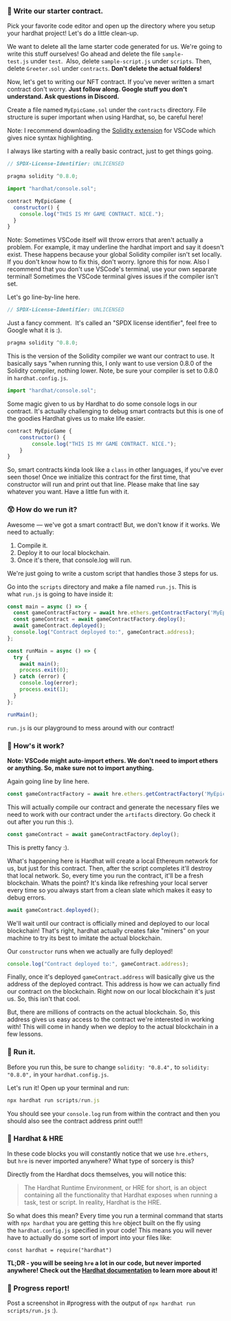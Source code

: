 ### **📝 Write our starter contract.**

Pick your favorite code editor and open up the directory where you setup your hardhat project! Let's do a little clean-up.

We want to delete all the lame starter code generated for us. We're going to write this stuff ourselves! Go ahead and delete the file `sample-test.js` under `test`.  Also, delete `sample-script.js` under `scripts`. Then, delete `Greeter.sol` under `contracts`. **Don't delete the actual folders!**

Now, let's get to writing our NFT contract. If you've never written a smart contract don't worry. **Just follow along. Google stuff you don't understand. Ask questions in Discord.**

Create a file named `MyEpicGame.sol` under the `contracts` directory. File structure is super important when using Hardhat, so, be careful here!

Note: I recommend downloading the [Solidity extension](https://marketplace.visualstudio.com/items?itemName=JuanBlanco.solidity) for VSCode which gives nice syntax highlighting.

I always like starting with a really basic contract, just to get things going.

```javascript
// SPDX-License-Identifier: UNLICENSED

pragma solidity ^0.8.0;

import "hardhat/console.sol";

contract MyEpicGame {
  constructor() {
    console.log("THIS IS MY GAME CONTRACT. NICE.");
  }
}
```

Note: Sometimes VSCode itself will throw errors that aren't actually a problem. For example, it may underline the hardhat import and say it doesn't exist. These happens because your global Solidity compiler isn't set locally. If you don't know how to fix this, don't worry. Ignore this for now. Also I recommend that you don't use VSCode's terminal, use your own separate terminal! Sometimes the VSCode terminal gives issues if the compiler isn't set.

Let's go line-by-line here.

```javascript
// SPDX-License-Identifier: UNLICENSED
```

Just a fancy comment.  It's called an "SPDX license identifier", feel free to Google what it is :).

```javascript
pragma solidity ^0.8.0;
```

This is the version of the Solidity compiler we want our contract to use. It basically says "when running this, I only want to use version 0.8.0 of the Solidity compiler, nothing lower. Note, be sure your compiler is set to 0.8.0 in `hardhat.config.js`.

```javascript
import "hardhat/console.sol";
```

Some magic given to us by Hardhat to do some console logs in our contract. It's actually challenging to debug smart contracts but this is one of the goodies Hardhat gives us to make life easier.

```javascript
contract MyEpicGame {
    constructor() {
        console.log("THIS IS MY GAME CONTRACT. NICE.");
    }
}
```

So, smart contracts kinda look like a `class` in other languages, if you've ever seen those! Once we initialize this contract for the first time, that constructor will run and print out that line. Please make that line say whatever you want. Have a little fun with it.

### **😲 How do we run it?**

Awesome — we've got a smart contract! But, we don't know if it works. We need to actually:

1. Compile it.
2. Deploy it to our local blockchain.
3. Once it's there, that console.log will run.

We're just going to write a custom script that handles those 3 steps for us.

Go into the `scripts` directory and make a file named `run.js`. This is what `run.js` is going to have inside it:

```javascript
const main = async () => {
  const gameContractFactory = await hre.ethers.getContractFactory('MyEpicGame');
  const gameContract = await gameContractFactory.deploy();
  await gameContract.deployed();
  console.log("Contract deployed to:", gameContract.address);
};

const runMain = async () => {
  try {
    await main();
    process.exit(0);
  } catch (error) {
    console.log(error);
    process.exit(1);
  }
};

runMain();
```

`run.js` is our playground to mess around with our contract!

### **🤔 How's it work?**

**Note: VSCode might auto-import ethers. We don't need to import ethers or anything. So, make sure not to import anything.**

Again going line by line here.

```javascript
const gameContractFactory = await hre.ethers.getContractFactory('MyEpicGame');
```

This will actually compile our contract and generate the necessary files we need to work with our contract under the `artifacts` directory. Go check it out after you run this :).

```javascript
const gameContract = await gameContractFactory.deploy();
```

This is pretty fancy :).

What's happening here is Hardhat will create a local Ethereum network for us, but just for this contract. Then, after the script completes it'll destroy that local network. So, every time you run the contract, it'll be a fresh blockchain. Whats the point? It's kinda like refreshing your local server every time so you always start from a clean slate which makes it easy to debug errors.

```javascript
await gameContract.deployed();
```

We'll wait until our contract is officially mined and deployed to our local blockchain! That's right, hardhat actually creates fake "miners" on your machine to try its best to imitate the actual blockchain.

Our `constructor` runs when we actually are fully deployed!

```javascript
console.log("Contract deployed to:", gameContract.address);
```

Finally, once it's deployed `gameContract.address` will basically give us the address of the deployed contract. This address is how we can actually find our contract on the blockchain. Right now on our local blockchain it's just us. So, this isn't that cool.

But, there are millions of contracts on the actual blockchain. So, this address gives us easy access to the contract we're interested in working with! This will come in handy when we deploy to the actual blockchain in a few lessons.

### **💨 Run it.**

Before you run this, be sure to change `solidity: "0.8.4",` to `solidity: "0.8.0",` in your `hardhat.config.js`.

Let's run it! Open up your terminal and run:

```javascript
npx hardhat run scripts/run.js
```

You should see your `console.log` run from within the contract and then you should also see the contract address print out!!!


### **🎩 Hardhat & HRE**

In these code blocks you will constantly notice that we use `hre.ethers`, but `hre` is never imported anywhere? What type of sorcery is this?

Directly from the Hardhat docs themselves, you will notice this:

> The Hardhat Runtime Environment, or HRE for short, is an object containing all the functionality that Hardhat exposes when running a task, test or script. In reality, Hardhat is the HRE.
> 

So what does this mean? Every time you run a terminal command that starts with `npx hardhat` you are getting this `hre` object built on the fly using the `hardhat.config.js` specified in your code! This means you will never have to actually do some sort of import into your files like:

`const hardhat = require("hardhat")`

**TL;DR - you will be seeing `hre` a lot in our code, but never imported anywhere! Check out the [Hardhat documentation](https://hardhat.org/advanced/hardhat-runtime-environment.html) to learn more about it!**

### **🚨 Progress report!**

Post a screenshot in #progress with the output of `npx hardhat run scripts/run.js` :).
